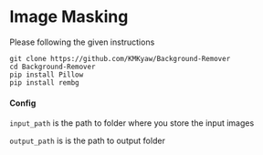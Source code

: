 
# Image Masking 

Please following the given instructions

    git clone https://github.com/KMKyaw/Background-Remover
    cd Background-Remover
    pip install Pillow
    pip install rembg



#### Config
`input_path` is the path to folder where you store the input images
<!--Status code (normally 200) -->
`output_path` is is the path to output folder 

